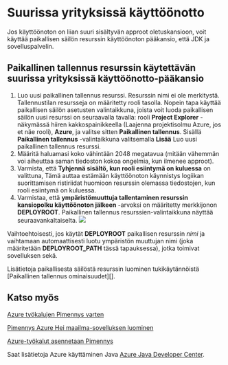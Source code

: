 <properties
    pageTitle="Suurissa yrityksissä käyttöönotto"
    description="Opi ottamaan suurissa yrityksissä Pimennys Azure-työkalujen avulla."
    services=""
    documentationCenter="java"
    authors="rmcmurray"
    manager="wpickett"
    editor=""/>

<tags
    ms.service="multiple"
    ms.workload="na"
    ms.tgt_pltfrm="multiple"
    ms.devlang="Java"
    ms.topic="article"
    ms.date="08/11/2016" 
    ms.author="robmcm"/>

<!-- Legacy MSDN URL = https://msdn.microsoft.com/library/azure/dn268601.aspx -->

# <a name="deploying-large-deployments"></a>Suurissa yrityksissä käyttöönotto #

Jos käyttöönoton on liian suuri sisältyvän approot oletuskansioon, voit käyttää paikallisen säilön resurssin käyttöönoton pääkansio, että JDK ja sovelluspalvelin.

## <a name="to-use-a-local-storage-resource-as-the-deployment-root-folder-for-large-deployments"></a>Paikallinen tallennus resurssin käytettävän suurissa yrityksissä käyttöönotto-pääkansio ##

1. Luo uusi paikallinen tallennus resurssi. Resurssin nimi ei ole merkitystä. Tallennustilan resursseja on määritetty rooli tasolla. Nopein tapa käyttää paikallisen säilön asetusten valintaikkuna, joista voit luoda paikallisen säilön uusi resurssi on seuraavalla tavalla: rooli **Project Explorer** -näkymässä hiiren kakkospainikkeella (Laajenna projektisolmu Azure, jos et näe rooli), **Azure**, ja valitse sitten **Paikallinen tallennus**. Sisällä **Paikallinen tallennus** -valintaikkuna valitsemalla **Lisää** Luo uusi paikallinen tallennus resurssi.
1. Määritä haluamasi koko vähintään 2048 megatavua (mitään vähemmän voi aiheuttaa saman tiedoston kokoa ongelmia, kun ilmenee approot).
1. Varmista, että **Tyhjennä sisältö, kun rooli esiintymä on kuluessa** on valittuna, Tämä auttaa estämään käyttöönoton käynnistys logiikan suorittamisen ristiriidat huomioon resurssin olemassa tiedostojen, kun rooli esiintymä on kuluessa.
1. Varmistaa, että **ympäristömuuttuja tallentaminen resurssin kansiopolku käyttöönoton jälkeen** -arvoksi on määritetty merkkijonon **DEPLOYROOT**. Paikallinen tallennus resurssien-valintaikkuna näyttää seuraavankaltaiselta.
    ![][ic667943]

Vaihtoehtoisesti, jos käytät **DEPLOYROOT** paikallisen resurssin *nimi* ja vaihtamaan automaattisesti luotu ympäristön muuttujan nimi (joka määritetään **DEPLOYROOT_PATH** tässä tapauksessa), jotka toimivat sovelluksen sekä.

Lisätietoja paikallisesta säilöstä resurssin luominen tukikäytännöistä [Paikallinen tallennus ominaisuudet][].

## <a name="see-also"></a>Katso myös ##

[Azure työkalujen Pimennys varten][]

[Pimennys Azure Hei maailma-sovelluksen luominen][]

[Azure-työkalut asennetaan Pimennys][] 

Saat lisätietoja Azure käyttäminen Java [Azure Java Developer Center][].

<!-- URL List -->

[Azure Java Developer Center]: http://go.microsoft.com/fwlink/?LinkID=699547
[Azure työkalujen Pimennys varten]: http://go.microsoft.com/fwlink/?LinkID=699529
[Pimennys Azure Hei maailma-sovelluksen luominen]: http://go.microsoft.com/fwlink/?LinkID=699533
[Azure-työkalut asennetaan Pimennys]: http://go.microsoft.com/fwlink/?LinkId=699546
[Paikallinen tallennus-ominaisuudet]: http://go.microsoft.com/fwlink/?LinkID=699525#local_storage_properties

<!-- IMG List -->

[ic667943]: ./media/azure-toolkit-for-eclipse-deploying-large-deployments/ic667943.png
